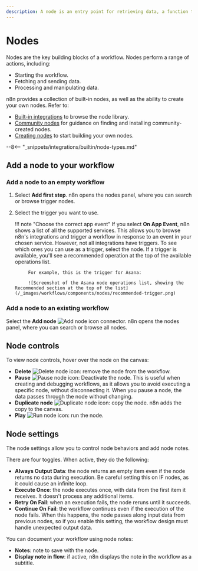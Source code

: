 ```yaml
---
description: A node is an entry point for retrieving data, a function to process data, or an exit for sending data.
---
```


# Nodes

Nodes are the key building blocks of a workflow. Nodes perform a range of actions, including:

* Starting the workflow.
* Fetching and sending data.
* Processing and manipulating data.

n8n provides a collection of built-in nodes, as well as the ability to create your own nodes. Refer to:

* [Built-in integrations](/integrations/builtin/) to browse the node library.
* [Community nodes](/integrations/community-nodes/) for guidance on finding and installing community-created nodes.
* [Creating nodes](/integrations/creating-nodes/) to start building your own nodes.


--8<-- "_snippets/integrations/builtin/node-types.md"

## Add a node to your workflow

### Add a node to an empty workflow

1. Select **Add first step**. n8n opens the nodes panel, where you can search or browse trigger nodes.
2. Select the trigger you want to use. 

	!!! note "Choose the correct app event"
			If you select **On App Event**, n8n shows a list of all the supported services. This allows you to browse n8n's integrations and trigger a workflow in response to an event in your chosen service. However, not all integrations have triggers. To see which ones you can use as a trigger, select the node. If a trigger is available, you'll see a recommended operation at the top of the available operations list.

			For example, this is the trigger for Asana:

			![Screenshot of the Asana node operations list, showing the Recommended section at the top of the list](/_images/workflows/components/nodes/recommended-trigger.png)

### Add a node to an existing workflow

Select the **Add node** <span class="inline-image">![Add node icon](/_images/try-it-out/add-node-small.png)</span> connector. n8n opens the nodes panel, where you can search or browse all nodes.

## Node controls

To view node controls, hover over the node on the canvas:

* **Delete** <span class="inline-image">![Delete node icon](/_images/common-icons/delete-node.png)</span>: remove the node from the workflow.
* **Pause** <span class="inline-image">![Pause node icon](/_images/common-icons/pause-node.png)</span>: Deactivate the node. This is useful when creating and debugging workflows, as it allows you to avoid executing a specific node, without disconnecting it. When you pause a node, the data passes through the node without changing.
* **Duplicate node** <span class="inline-image">![Duplicate node icon](/_images/common-icons/duplicate-node.png)</span>: copy the node. n8n adds the copy to the canvas.
* **Play** <span class="inline-image">![Run node icon](/_images/common-icons/play-node.png)</span>: run the node.

## Node settings

The node settings allow you to control node behaviors and add node notes.

There are four toggles. When active, they do the following:

* **Always Output Data**: the node returns an empty item even if the node returns no data during execution. Be careful setting this on IF nodes, as it could cause an infinite loop.
* **Execute Once**: the node executes once, with data from the first item it receives. It doesn't process any additional items.
* **Retry On Fail**: when an execution fails, the node reruns until it succeeds. 
* **Continue On Fail**: the workflow continues even if the execution of the node fails. When this happens, the node passes along input data from previous nodes, so if you enable this setting, the workflow design must handle unexpected output data.

You can document your workflow using node notes:

* **Notes**: note to save with the node.
* **Display note in flow**: if active, n8n displays the note in the workflow as a subtitle.
